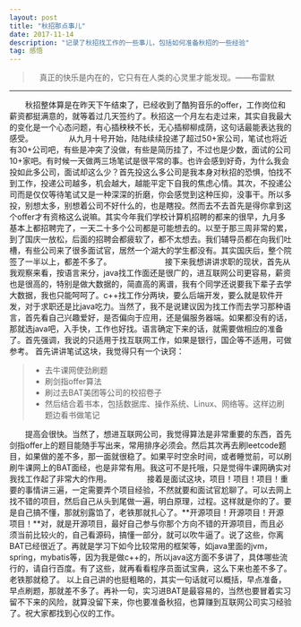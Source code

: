 ```yaml
---
layout: post
title: "秋招那点事儿"
date: 2017-11-14 
description: "记录了秋招找工作的一些事儿，包括如何准备秋招的一些经验"
tag: 感悟 
---   
```


>　真正的快乐是内在的，它只有在人类的心灵里才能发现。——布雷默

------

　　秋招整体算是在昨天下午结束了，已经收到了酷狗音乐的offer，工作岗位和薪资都挺满意的，就等着过几天签约了。秋招这一个月左右走过来，其实自我最大的变化是一个心态问题，有心插秧秧不长，无心插柳柳成荫，这句话最能表达我的感受。
　　
　　从九月十号开始，陆陆续续投递了超过50+家公司，笔试也将近有30+公司吧，有些是冲突了没做，有些是简历挂了，不过也是少数，面试的公司10+家吧。有时候一天做两三场笔试是很平常的事。也许会感到好奇，为什么我会投如此多公司，面试却这么少？首先投这么多公司是我本身对秋招的恐惧，怕找不到工作，投递公司越多，机会越大，越能平定下自我的焦虑心情。其次，不投递公司而是仅仅等待笔试又是一种深深的折磨，你会感觉到这种压抑，没事干。所以多投，别想太多，别想着公司不好什么的，也是瞎投。然而去不去首先是得你拿到这个offer才有资格这么说嘛。其实今年我们学校计算机招聘的都来的很早，九月多基本上都招聘完了，一天二十多个公司都是可能想去的。以至于那三周非常的累，到了国庆一放松，后面的招聘会都疲软了，都不太想去。我们辅导员都在向我们吐槽，有些公司来了很多面试官，居然一个湖大的学生都没有。其实国庆后，整个院签了一半以上，都差不多了。 　　
　　
　　接下来我想讲讲求职的现状，首先从我观察来看，按语言来分，java找工作面还是很广的，进互联网公司更容易，薪资也是很高的，特别是做大数据的，简直高的离谱，我有个同学还说要我下辈子去学大数据，我也只能呵呵了。c++找工作分两块，要么后端开发，要么就是软件开发，对于求职还是比java吃力。当然了，我不是说建议因为找工作而去学习那种语言，首先看自己兴趣爱好，是否偏向于应用，还是偏服务器端。如果都没有的话，那就选java吧，入手快，工作也好找。语言确定下来的话，就需要做相应的准备了。首先强调，我说的只适用于找互联网工作，如果是银行，国企等不适用，可做参考。 首先讲讲笔试这块，我觉得只有一个诀窍：

> * 去牛课网使劲刷题
> * 刷剑指offer算法
> * 刷过去BAT美团等公司的校招卷子
> * 然后结合着书本，包括数据库、操作系统、Linux、网络等。这样边刷题边看书做笔记

　　提高会很快。当然了，想进互联网公司，我觉得算法是非常重要的东西，首先剑指offer上的题目能随手写出来，常用排序必须会。然后其次再去刷leetcode题目，如果做的差不多，那一面就很稳了。如果平时空余时间，或者睡觉前，可以刷刷牛课网上的BAT面经，也是非常有用。我这可不是托哦，只是觉得牛课网确实对我找工作起了非常大的作用。 
　　
　　接着是面试这块，项目！项目！项目！重要的事情讲三遍，一定需要弄个项目经验，不然就要和面试官尬聊了。可以去网上找不错的项目，然后自己从头到尾做一遍，明白原理，过程。这样就是你的了。要是自己搞不懂，那就别露馅了，老铁那就扎心了。**开源项目！开源项目！开源项目！**对，就是开源项目，最好自己参与你那个方向不错的开源项目，而且必须当前比较火的，自己看源码，搞懂一部分，就可以吹牛逼了。说了这些，你离BAT已经很近了。再就是学习下如今比较常用的框架等，如java里面的jvm，spring，mybatis等，因为我是做c++的，所以java这方面不多讲了，具体哪些流行的，请自行百度。有了这些，就再看看程序员面试宝典，这么下来也差不多了。老铁那就稳了。 以上自己讲的也挺粗略的，其实一句话就可以概括，早点准备，早点刷题，那就差不多了。再补一句，实习进BAT是最容易的，当然也要冒着实习留不下来的风险，就算没留下来，你也要准备秋招，也算赚到互联网公司实习经验了。祝大家都找到心仪的工作。
